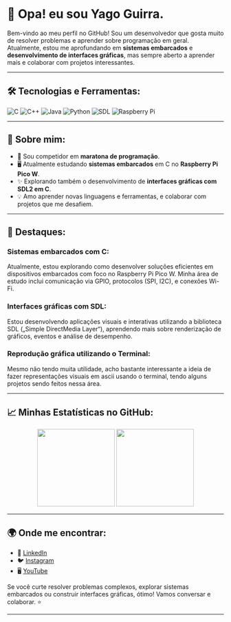 # 👋 Opa! eu sou **Yago Guirra**.

Bem-vindo ao meu perfil no GitHub! Sou um desenvolvedor que gosta muito de resolver problemas e aprender sobre programação em geral. Atualmente, estou me aprofundando em **sistemas embarcados** e **desenvolvimento de interfaces gráficas**, mas sempre aberto a aprender mais e colaborar com projetos interessantes.

---

## 🛠️ Tecnologias e Ferramentas:

![C](https://img.shields.io/badge/-C-blue?style=flat-square&logo=c&logoColor=white)
![C++](https://img.shields.io/badge/-C++-00599C?style=flat-square&logo=cplusplus&logoColor=white)
![Java](https://img.shields.io/badge/-Java-red?style=flat-square&logo=java&logoColor=white)
![Python](https://img.shields.io/badge/-Python-3776AB?style=flat-square&logo=python&logoColor=white)
![SDL](https://img.shields.io/badge/-SDL-FF6C37?style=flat-square&logo=SimpleDirectMediaLayer&logoColor=white)
![Raspberry Pi](https://img.shields.io/badge/-Raspberry%20Pi-C51A4A?style=flat-square&logo=raspberrypi&logoColor=white)

---

## 🚀 Sobre mim:

- 🧩 Sou competidor em **maratona de programação**.
- 🖥️ Atualmente estudando **sistemas embarcados** em C no **Raspberry Pi Pico W**.
- ✨ Explorando também o desenvolvimento de **interfaces gráficas com SDL2 em C**.
- 💡 Amo aprender novas linguagens e ferramentas, e colaborar com projetos que me desafiem.

---

## 🌟 Destaques:

### Sistemas embarcados com C:
Atualmente, estou explorando como desenvolver soluções eficientes em dispositivos embarcados com foco no Raspberry Pi Pico W. Minha área de estudo inclui comunicação via GPIO, protocolos (SPI, I2C), e conexões Wi-Fi.

### Interfaces gráficas com SDL:
Estou desenvolvendo aplicações visuais e interativas utilizando a biblioteca SDL („Simple DirectMedia Layer“), aprendendo mais sobre renderização de gráficos, eventos e análise de desempenho.

### Reprodução gráfica utilizando o Terminal:
Mesmo não tendo muita utilidade, acho bastante interessante a ideia de fazer representações visuais em ascii usando o terminal, tendo alguns projetos sendo feitos nessa área.

---

## 📈 Minhas Estatísticas no GitHub:

<div align="center">
  <img height="180em" src="https://github-readme-stats.vercel.app/api?username=yaaggo&show_icons=true&theme=radical&include_all_commits=true&count_private=true"/>
  <img height="180em" src="https://github-readme-stats.vercel.app/api/top-langs/?username=yaaggo&layout=compact&langs_count=7&theme=radical"/>
</div>

---

## 🌍 Onde me encontrar:

- 💼 [LinkedIn](https://www.linkedin.com/in/yago-guirra-b88803229/)
- 🐦 [Instagram](https://www.instagram.com/y._ago/)
- 🖥️ [YouTube](https://www.youtube.com/@yago4614/streams)

Se você curte resolver problemas complexos, explorar sistemas embarcados ou construir interfaces gráficas, ótimo! Vamos conversar e colaborar. ⭐

---
